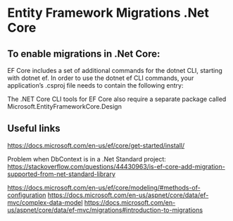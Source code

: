 # Entity Framework Migrations .Net Core

## To enable migrations in .Net Core:

EF Core includes a set of additional commands for the dotnet CLI, starting with dotnet ef. 
In order to use the dotnet ef CLI commands, your application’s .csproj file needs to contain the following entry:

<ItemGroup>
  <DotNetCliToolReference Include="Microsoft.EntityFrameworkCore.Tools.DotNet" Version="2.0.1" />
</ItemGroup>

The .NET Core CLI tools for EF Core also require a separate package called 
Microsoft.EntityFrameworkCore.Design


## Useful links

https://docs.microsoft.com/en-us/ef/core/get-started/install/

Problem when DbContext is in a .Net Standard project:
https://stackoverflow.com/questions/44430963/is-ef-core-add-migration-supported-from-net-standard-library

https://docs.microsoft.com/en-us/ef/core/modeling/#methods-of-configuration
https://docs.microsoft.com/en-us/aspnet/core/data/ef-mvc/complex-data-model
https://docs.microsoft.com/en-us/aspnet/core/data/ef-mvc/migrations#introduction-to-migrations